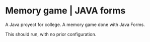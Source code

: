 # Memory game | JAVA forms  
A Java proyect for college. A memory game done with Java Forms. 

This should run, with no prior configuration.
